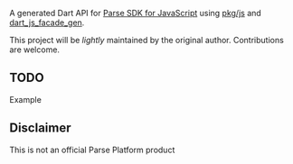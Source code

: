 A generated Dart API for [Parse SDK for JavaScript](https://parseplatform.org/)
using [pkg/js](https://pub.dartlang.org/packages/js) and
[dart_js_facade_gen](https://github.com/dart-lang/js_facade_gen).

This project will be *lightly* maintained by the original author.
Contributions are welcome.

## TODO
Example

## Disclaimer

This is not an official Parse Platform product
